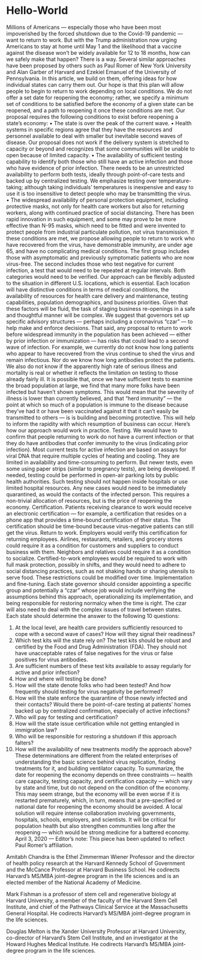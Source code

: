 # Hello-World
Millions of Americans — especially those who have been most impoverished by the forced shutdown due to the Covid-19 pandemic — want to return to work. But with the Trump administration now urging Americans to stay at home until May 1 and the likelihood that a vaccine against the disease won’t be widely available for 12 to 18 months, how can we safely make that happen?
There is a way. Several similar approaches have been proposed by others such as Paul Romer of New York University and Alan Garber of Harvard and Ezekiel Emanuel of the University of Pennsylvania. In this article, we build on them, offering ideas for how individual states can carry them out. Our hope is that this plan will allow people to begin to return to work depending on local conditions. We do not offer a set date for reopening the economy; rather, we specify a minimum set of conditions to be satisfied before the economy of a given state can be reopened, and a path to reopening it once these conditions are met.
Our proposal requires the following conditions to exist before reopening a state’s economy:
•	The state is over the peak of the current wave.
•	Health systems in specific regions agree that they have the resources and personnel available to deal with smaller but inevitable second waves of disease. Our proposal does not work if the delivery system is stretched to capacity or beyond and recognizes that some communities will be unable to open because of limited capacity.
•	The availability of sufficient testing capability to identify both those who still have an active infection and those who have evidence of prior infection. There needs to be an unrestricted availability to perform both tests, ideally through point-of-care tests and backed up by centralized testing. We emphasize testing over temperature-taking; although taking individuals’ temperatures is inexpensive and easy to use it is too insensitive to detect people who may be transmitting the virus.
•	The widespread availability of personal protection equipment, including protective masks, not only for health care workers but also for returning workers, along with continued practice of social distancing. There has been rapid innovation in such equipment, and some may prove to be more effective than N-95 masks, which need to be fitted and were invented to protect people from industrial particulate pollution, not virus transmission.
If these conditions are met, we propose allowing people to return to work who have recovered from the virus, have demonstrable immunity, are under age 65, and have no complicating medical conditions. The first group includes those with asymptomatic and previously symptomatic patients who are now virus-free. The second includes those who test negative for current infection, a test that would need to be repeated at regular intervals. Both categories would need to be verified.
Our approach can be flexibly adjusted to the situation in different U.S. locations, which is essential. Each location will have distinctive conditions in terms of medical conditions, the availability of resources for health care delivery and maintenance, testing capabilities, population demographics, and business priorities. Given that these factors will be fluid, the task of staging business re-openings in a safe and thoughtful manner will be complex. We suggest that governors set up specific advisory structures — perhaps including a coronavirus “czar” — to help make and enforce decisions.
That said, any proposal to return to work before widespread immunity in the population has been achieved — either by prior infection or immunization — has risks that could lead to a second wave of infection. For example, we currently do not know how long patients who appear to have recovered from the virus continue to shed the virus and remain infectious. Nor do we know how long antibodies protect the patients.
We also do not know if the apparently high rate of serious illness and mortality is real or whether it reflects the limitation on testing to those already fairly ill. It is possible that, once we have sufficient tests to examine the broad population at large, we find that many more folks have been infected but haven’t shown symptoms. This would mean that the severity of illness is lower than currently believed, and that “herd immunity”  — the point at which so much of a population is immune to the disease because they’ve had it or have been vaccinated against it that it can’t easily be transmitted to others — is is building and becoming protective. This will help to inform the rapidity with which resumption of business can occur.
Here’s how our approach would work in practice.
Testing. We would have to confirm that people returning to work do not have a current infection or that they do have antibodies that confer immunity to the virus (indicating prior infection). Most current tests for active infection are based on assays for viral DNA that require multiple cycles of heating and cooling. They are limited in availability and time-consuming to perform. But newer tests, even some using paper strips (similar to pregnancy tests), are being developed.
If needed, testing could be performed in open-air parking lots by public health authorities. Such testing should not happen inside hospitals or use limited hospital resources. Any new cases would need to be immediately quarantined, as would the contacts of the infected person. This requires a non-trivial allocation of resources, but is the price of reopening the economy.
Certification. Patients receiving clearance to work would receive an electronic certification — for example, a certification that resides on a phone app that provides a time-bound certification of their status. The certification should be time-bound because virus-negative patients can still get the virus.
Return to work.  Employers would verify this certification for returning employees. Airlines, restaurants, retailers, and grocery stores could require it as a condition for customers and suppliers to conduct business with them. Neighbors and relatives could require it as a condition to socialize. Certified-to-work employees would be required to work with full mask protection, possibly in shifts, and they would need to adhere to social distancing practices, such as not shaking hands or sharing utensils to serve food. These restrictions could be modified over time.
Implementation and fine-tuning. Each state governor should consider appointing a specific group and potentially a “czar” whose job would include verifying the assumptions behind this approach, operationalizing its implementation, and being responsible for restoring normalcy when the time is right. The czar will also need to deal with the complex issues of travel between states.
Each state should determine the answer to the following 10 questions:
1.	At the local level, are health care providers sufficiently resourced to cope with a second wave of cases? How will they signal their readiness?
2.	Which test kits will the state rely on? The test kits should be robust and certified by the Food and Drug Administration (FDA). They should not have unacceptable rates of false negatives for the virus or false positives for virus antibodies.
3.	Are sufficient numbers of these test kits available to assay regularly for active and prior infection?
4.	How and where will testing be done?
5.	How will the state denote folks who had been tested? And how frequently should testing for virus negativity be performed?
6.	How will the state enforce the quarantine of those newly infected and their contacts? Would there be point-of-care testing at patients’ homes backed up by centralized confirmation, especially of active infections?
7.	Who will pay for testing and certification?
8.	How will the state issue certification while not getting entangled in immigration law?
9.	Who will be responsible for restoring a shutdown if this approach falters?
10.	How will the availability of new treatments modify the approach above?
These determinations are different from the related enterprises of understanding the basic science behind virus replication, finding treatments for it, and building ventilator capacity.
To summarize, the date for reopening the economy depends on three constraints — health care capacity, testing capacity, and certification capacity — which vary by state and time, but do not depend on the condition of the economy. This may seem strange, but the economy will be even worse if it is restarted prematurely, which, in turn, means that a pre-specified or national date for reopening the economy should be avoided.
A local solution will require intense collaboration involving governments, hospitals, schools, employers, and scientists. It will be critical for population health but also strengthen communities long after the reopening — which would be strong medicine for a battered economy.
April 3, 2020 — Editor’s note: This piece has been updated to reflect Paul Romer’s affiliation.
 
 
Amitabh Chandra is the Ethel Zimmerman Wiener Professor and the director of health policy research at the Harvard Kennedy School of Government and the McCance Professor at Harvard Business School. He codirects Harvard’s MS/MBA joint-degree program in the life sciences and is an elected member of the National Academy of Medicine.
 
 
Mark Fishman is a professor of stem cell and regenerative biology at Harvard University, a member of the faculty of the Harvard Stem Cell Institute, and chief of the Pathways Clinical Service at the Massachusetts General Hospital. He codirects Harvard’s MS/MBA joint-degree program in the life sciences.
 
 
Douglas Melton is the Xander University Professor at Harvard University, co-director of Harvard’s Stem Cell Institute, and an investigator at the Howard Hughes Medical Institute. He codirects Harvard’s MS/MBA joint-degree program in the life sciences.

